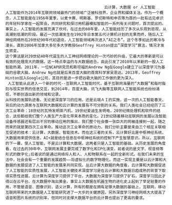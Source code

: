                                                云计算，大数据 or 人工智能
    人工智能作为2014年互联网领域最热门的领域广泛被科技界，企业界和媒体关注。作为一个概念，人工智能是在1956年夏季，以麦卡赛、明斯基、罗切斯特和申农等为首的一批有远见卓识的年轻科学家在一起聚会，共同研究和探讨用机器模拟智能的一系列有关问题时，首次提出的。
    事实上，人工智能的发展充满了坎坷，在过去的60年里，人工智能经历了多次从乐观到悲观，从高潮到低潮的阶段。最近一次低潮发生在1992年日本第五代计算机计划的无果而终，随后人工神经网络热在20世纪90年代初退烧，人工智能领域再次进入“AI之冬”。这个冬季如此的寒冷与漫长，直到2006年加拿大多伦多大学教授Geoffrey Hinton提出”深度学习“算法，情况才发生转变。
    这个算法是对20世纪40年代诞生的人工神经网络理论的一次巧妙的升级，它最大的革新是可以有效的处理庞大的数据。这一特点幸运的与大数据结合。由此引发了2010年以来新的一股人工智能热潮。2011年，一位NCAP研究员和斯坦福的Andrew Ng在Google建立了以深度学习为基础的谷歌大脑，Andrew Ng也就是后来百度大脑的首席科学家吴恩达。2013年，Geoffrey Hinton加入Google公司，其目的是进一步把谷歌大脑的工作做的更为深入。
     人工智能从此进入一个新的时代--互联网人工智能时代，基于互联网海量的“大数据”和每时每刻与现实世界的信息交互，到2014年，百度大脑，讯飞大脑等互联网人工智能系统也纷纷涌现，不断创造出新的领域和记录。
    从科技的发展轨迹看，无论是深度学习的应用，还是云端ＡＩ的实施，这一次的人工智能春天，背后的动力源泉与互联网大数据和云计算的发展有不可分割的关系。我们人类社会已经经历了三次工业革命：18世纪的瓦特发明蒸汽机，19世纪爱迪生发明电，20世纪微处理机和软件的结合，这些都给我们整个人类生产力变化带来本质的变化。21世纪随着移动互联网的发展以及智能设备传感器还有层出不穷的移动应用的推出，我们整个社会像一张巨大的网被连接到一起，随之而来的就是第四次工业革命。推动这次工业革命的原动力，我们分析主要是来自三个相互关联相互促进的技术：云计算，大数据，智能技术。而在这三者的关系，云计算好比是中枢神经系统，大数据用来提供信息，AI+就是结合信息在中枢神经系统的控制下产生智慧意识。所以，互联网的下一幕，使人工智能，不是云计算和大数据，这两者只是人工智能的基础。从历史发展的角度看，在过去的30年中，互联网发展主要完成了数字化和IP化演变，前者说的是文字、视音频等形式的数字化;后者说的是通过网络将人和人、人和物联系在一起的全新形式。在我们未来的生活中，社会会有一个重要的发展趋势——将虚拟化的数字物理化。而这一实现主要是以云计算和大数据的发展促进了人工智能的发展来共同实现。丛云计算大数据的角度看，云计算和大数据促进了人工智能的实质性发展，人工智能关健技术深度学习是在云计算和大数据日趋成熟的背景下取得实质性进展，云计算为深度学习提供了平台，大数据为深度学习提供了矿石，深度学习因此才得以在云平台、在大数据中淘出黄金。事实上大数据在机器生物的进化史上起到了举足轻重的作用，不管是语音、图像识别，语义计算，所有的都是在拥有足够大数据的基础上，互联网，移动互联网带来的大数据是人工智能研究进了一大步的关健原因，另外深度学习神经网络大大提高了语音和图片系统的识别率，但同时对支撑大数据平台的云计算也提出了更高的要求。
